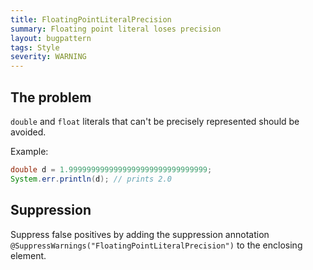 ```yaml
---
title: FloatingPointLiteralPrecision
summary: Floating point literal loses precision
layout: bugpattern
tags: Style
severity: WARNING
---
```


<!--
*** AUTO-GENERATED, DO NOT MODIFY ***
To make changes, edit the @BugPattern annotation or the explanation in docs/bugpattern.
-->

## The problem
`double` and `float` literals that can't be precisely represented should be
avoided.

Example:

```java
double d = 1.9999999999999999999999999999999;
System.err.println(d); // prints 2.0
```

## Suppression
Suppress false positives by adding the suppression annotation `@SuppressWarnings("FloatingPointLiteralPrecision")` to the enclosing element.
